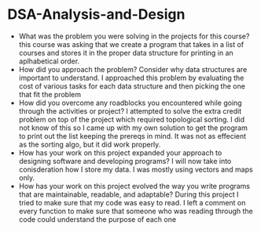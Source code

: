 # DSA-Analysis-and-Design
- What was the problem you were solving in the projects for this course?
  this course was asking that we create a program that takes in a list of courses and stores it in the proper data structure for printing in an aplhabetical order.
- How did you approach the problem? Consider why data structures are important to understand.
  I approached this problem by evaluating the cost of various tasks for each data structure and then picking the one that fit the problem
- How did you overcome any roadblocks you encountered while going through the activities or project?
  I attempted to solve the extra credit problem on top of the project which required topological sorting. I did not know of this so I came up with my own solution to get the program to print out the list keeping the prereqs in mind. It was not as effecient as the sorting algo, but it did work properly.  
- How has your work on this project expanded your approach to designing software and developing programs?
  I will now take into conisderation how I store my data. I was mostly using vectors and maps only. 
- How has your work on this project evolved the way you write programs that are maintainable, readable, and adaptable?
  During this project I tried to make sure that my code was easy to read. I left a comment on every function to make sure that someone who was reading through the code could understand the purpose of each one
